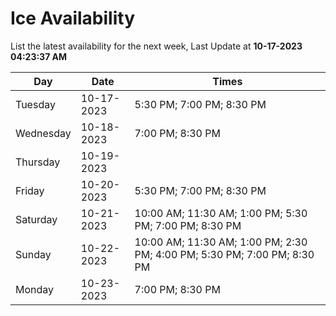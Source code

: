 # Ice Availability

List the latest availability for the next week, Last Update at **10-17-2023 04:23:37 AM**

| Day         | Date        | Times       |
| ----------- | ----------- | ----------- |
|Tuesday|10-17-2023|5:30 PM; 7:00 PM; 8:30 PM|
|Wednesday|10-18-2023|7:00 PM; 8:30 PM|
|Thursday|10-19-2023||
|Friday|10-20-2023|5:30 PM; 7:00 PM; 8:30 PM|
|Saturday|10-21-2023|10:00 AM; 11:30 AM; 1:00 PM; 5:30 PM; 7:00 PM; 8:30 PM|
|Sunday|10-22-2023|10:00 AM; 11:30 AM; 1:00 PM; 2:30 PM; 4:00 PM; 5:30 PM; 7:00 PM; 8:30 PM|
|Monday|10-23-2023|7:00 PM; 8:30 PM|

